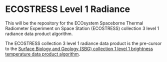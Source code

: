 # ECOSTRESS Level 1 Radiance

This will be the repository for the ECOsystem Spaceborne Thermal Radiometer Experiment on Space Station (ECOSTRESS) collection 3 level 1 radiance data product algorithm.

The ECOSTRESS collection 3 level 1 radiance data product is the pre-cursor to the [Surface Biology and Geology (SBG) collection 1 level 1 brightness temperature data product algorithm](https://github.com/sbg-tir/SBG-TIR-L1).
